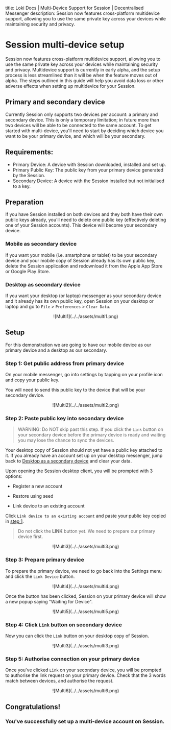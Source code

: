 title: Loki Docs | Multi-Device Support for Session | Decentralised Messenger
description: Session now features cross-platform multidevice support, allowing you to use the same private key across your devices while maintaining security and privacy.

# Session multi-device setup

Session now features cross-platform multidevice support, allowing you to use the same private key across your devices while maintaining security and privacy. Multidevice support is currently in early alpha, and the setup process is less streamlined than it will be when the feature moves out of alpha. The steps outlined in this guide will help you avoid data loss or other adverse effects when setting up multidevice for your Session.

## Primary and secondary device
Currently Session only supports two devices per account: a primary and secondary device. This is only a temporary limitation; in future more than two devices will be able to be connected to the same account. To get started with multi-device, you'll need to start by deciding which device you want to be your primary device, and which will be your secondary.

## Requirements:
- Primary Device: A device with Session downloaded, installed and set up.
- Primary Public Key: The public key from your primary device generated by the Session.
- Secondary Device: A device with the Session installed but not initialised to a key.

## Preparation

If you have Session installed on both devices and they both have their own public keys already, you'll need to delete one public key (effectively deleting one of your Session accounts). This device will become your secondary device.

### Mobile as secondary device

If you want your mobile (i.e. smartphone or tablet) to be your secondary device and your mobile copy of Session already has its own public key, delete the Session application and redownload it from the Apple App Store or Google Play Store.

### Desktop as secondary device
If you want your desktop (or laptop) messenger as your secondary device and it already has its own public key, open Session on your desktop or laptop and go to `File` > `Preferences` > `Clear Data`.

<center>![Multi1](../../assets/multi1.png)</center>

## Setup

For this demonstration we are going to have our mobile device as our primary device and a desktop as our secondary.

### Step 1: Get public address from primary device

On your mobile messenger, go into settings by tapping on your profile icon and copy your public key.

You will need to send this public key to the device that will be your secondary device.

<center>![Multi2](../../assets/multi2.png)</center>

### Step 2: Paste public key into secondary device

> WARNING: Do NOT skip past this step. If you click the `Link` button on your secondary device before the primary device is ready and waiting you may lose the chance to sync the devices.

Your desktop copy of Session should not yet have a public key attached to it. If you already have an account set up on your desktop messenger, jump back to [Desktop as a secondary device](#desktop-as-secondary-device) and clear your data.

Upon opening the Session desktop client, you will be prompted with 3 options:

- Register a new account

- Restore using seed

- Link device to an existing account

Click `Link device to an existing account` and paste your public key copied in [step 1](#step-1-get-public-address-from-primary-device).

> Do not click the **LINK** button yet. We need to prepare our primary device first.

<center>![Multi3](../../assets/multi3.png)</center>

### Step 3: Prepare primary device

To prepare the primary device, we need to go back into the Settings menu and click the `Link Device` button.

<center>![Multi4](../../assets/multi4.png)</center>

Once the button has been clicked, Session on your primary device will show a new popup saying "Waiting for Device".

<center>![Multi5](../../assets/multi5.png)</center>

### Step 4: Click `Link` button on secondary device

Now you can click the `Link` button on your desktop copy of Session.

<center>![Multi3](../../assets/multi3.png)</center>

### Step 5: Authorise connection on your primary device

Once you've clicked `Link` on your secondary device, you will be prompted to authorise the link request on your primary device. Check that the 3 words match between devices, and authorise the request.

<center>![Multi6](../../assets/multi6.png)</center>

## Congratulations!
### You've successfully set up a multi-device account on Session.
